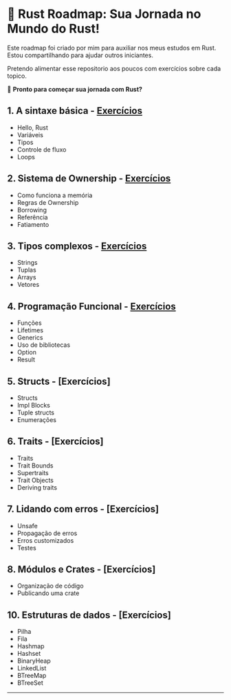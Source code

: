 # 🦀 **Rust Roadmap: Sua Jornada no Mundo do Rust!**  

Este roadmap foi criado por mim para auxiliar nos meus estudos em Rust.
Estou compartilhando para ajudar outros iniciantes.

Pretendo alimentar esse repositorio aos poucos com exercícios sobre cada topico.

🚀 **Pronto para começar sua jornada com Rust?**

## 1. A sintaxe básica -  [Exercícios](https://github.com/Ricardo7c/Rust-Roadmap/tree/50f03dd0d577526c0cccbc0fcc9814516a229fbf/01%20-%20Sintaxe%20Basica%2FREADME.md)

- Hello, Rust
- Variáveis
- Tipos
- Controle de fluxo
- Loops

## 2. Sistema de Ownership - [Exercícios](https://github.com/Ricardo7c/Rust-Roadmap/tree/e66da4b076b0d625c81c495eff6768ef29275330/02%20-%20Sistema%20de%20Ownership)

- Como funciona a memória
- Regras de Ownership
- Borrowing
- Referência
- Fatiamento

## 3. Tipos complexos - [Exercícios](https://github.com/Ricardo7c/Rust-Roadmap/tree/e66da4b076b0d625c81c495eff6768ef29275330/03%20-%20Tipos%20Complexos/README.md)

- Strings
- Tuplas
- Arrays
- Vetores

## 4. Programação Funcional - [Exercícios](https://github.com/Ricardo7c/Rust-Roadmap/tree/e66da4b076b0d625c81c495eff6768ef29275330/04%20-%20Programa%C3%A7%C3%A3o%20Funcional)

- Funções
- Lifetimes
- Generics
- Uso de bibliotecas
- Option
- Result

## 5. Structs - [Exercícios]

- Structs
- Impl Blocks
- Tuple structs
- Enumerações

## 6. Traits - [Exercícios]

- Traits
- Trait Bounds
- Supertraits
- Trait Objects
- Deriving traits

## 7. Lidando com erros - [Exercícios]

- Unsafe
- Propagação de erros
- Erros customizados
- Testes

## 8. Módulos e Crates - [Exercícios]

- Organização de código
- Publicando uma crate

## 10. Estruturas de dados - [Exercícios]

- Pilha
- Fila
- Hashmap
- Hashset
- BinaryHeap
- LinkedList
- BTreeMap
- BTreeSet

---
